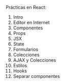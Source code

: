 Prácticas en React:
1. Intro
2. Editor en Internet
3. Componentes
4. Props
5. JSX
6. State
7. Formularios
8. Colecciones
9. AJAX y Colecciones
10. Estilos
11. Hooks
12. Separar componentes